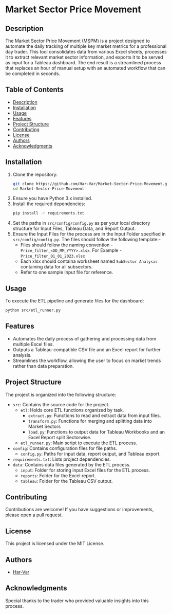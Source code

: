 # Market Sector Price Movement

## Description  
The Market Sector Price Movement (MSPM) is a project designed to automate the daily tracking of multiple key market metrics for a professional day trader. This tool consolidates data from various Excel sheets, processes it to extract relevant market sector information, and exports it to be served as input for a Tableau dashboard. The end result is a streamlined process that replaces an hour of manual setup with an automated workflow that can be completed in seconds.

## Table of Contents
- [Description](#description)
- [Installation](#installation)
- [Usage](#usage)
- [Features](#features)
- [Project Structure](#project-structure)
- [Contributing](#contributing)
- [License](#license)
- [Authors](#authors)
- [Acknowledgments](#acknowledgments)

## Installation
1. Clone the repository:
   ```bash
   git clone https://github.com/Har-Var/Market-Sector-Price-Movement.git
   cd Market-Sector-Price-Movement
   ```
2. Ensure you have Python 3.x installed.
3. Install the required dependencies:
   ```bash
   pip install -r requirements.txt
   ```
4. Set the paths in `src/config/config.py` as per your local directory structure for Input Files, Tableau Data, and Report Output.
5. Ensure the Input Files for the process are in the Input Folder specified in `src/config/config.py`. The files should follow the following template:-
   * Files should follow the naming convention - `Price_filter_<DD_MM_YYYY>.xlsx`. For Example - `Price_filter_01_01_2023.xlsx`
   * Each xlsx should containa worksheet named `SubSector Analysis` containing data for all subsectors.
   * Refer to one sample Input file for reference.
   

## Usage
To execute the ETL pipeline and generate files for the dashboard:
```bash
python src/etl_runner.py
```

## Features
- Automates the daily process of gathering and processing data from multiple Excel files.
- Outputs a Tableau-compatible CSV file and an Excel report for further analysis.
- Streamlines the workflow, allowing the user to focus on market trends rather than data preparation.

## Project Structure
The project is organized into the following structure:

* `src`: Contains the source code for the project.
  - `etl`: Holds core ETL functions organized by task.
    - `extract.py`: Functions to read and extract data from input files.
    - `transform.py`: Functions for merging and splitting data into Market Sectors
    - `load.py`: Functions to output data for Tableau Workbooks and an Excel Report split Sectorwise.
  - `etl_runner.py`: Main script to execute the ETL process.
* `config`: Contains configuration files for file paths.
  - `config.py`: Paths for input data, report output, and Tableau export.
* `requirements.txt`: Lists project dependencies.
* `data`: Contains data files generated by the ETL process.
  - `input`: Folder for storing input Excel files for the ETL process.
  - `reports`: Folder for the Excel report.
  - `tableau`: Folder for the Tableau CSV output.


## Contributing
Contributions are welcome! If you have suggestions or improvements, please open a pull request.

## License
This project is licensed under the MIT License.

## Authors
- [Har-Var](https://github.com/Har-Var)

## Acknowledgments
Special thanks to the trader who provided valuable insights into this process.





